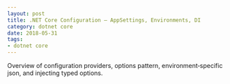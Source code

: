 ```yaml
---
layout: post
title: .NET Core Configuration — AppSettings, Environments, DI
category: dotnet core
date: 2018-05-31
tags:
- dotnet core
---
```


Overview of configuration providers, options pattern, environment‑specific json, and injecting typed options.


